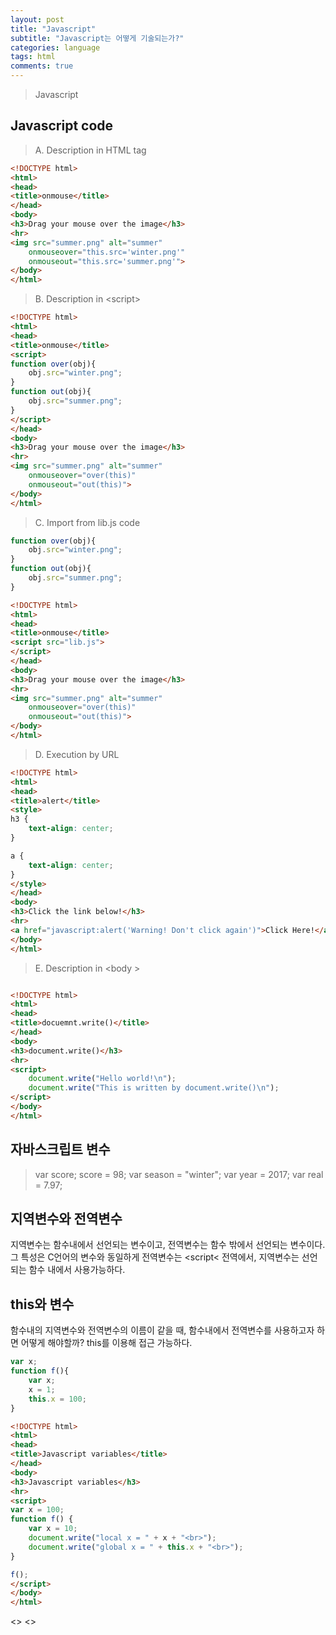 ```yaml
---
layout: post
title: "Javascript"
subtitle: "Javascript는 어떻게 기술되는가?"
categories: language
tags: html
comments: true
---
```


>Javascript

## Javascript code

>A. Description in HTML tag

```html
<!DOCTYPE html>
<html>
<head>
<title>onmouse</title>
</head>
<body>
<h3>Drag your mouse over the image</h3>
<hr>
<img src="summer.png" alt="summer"
	onmouseover="this.src='winter.png'"
	onmouseout="this.src='summer.png'">
</body>
</html>
```

>B. Description in &#60;script&#62;

```html
<!DOCTYPE html>
<html>
<head>
<title>onmouse</title>
<script>
function over(obj){
	obj.src="winter.png";
}
function out(obj){
	obj.src="summer.png";
}
</script>
</head>
<body>
<h3>Drag your mouse over the image</h3>
<hr>
<img src="summer.png" alt="summer"
	onmouseover="over(this)"
	onmouseout="out(this)">
</body>
</html>
```

>C. Import from lib.js code

```js
function over(obj){
	obj.src="winter.png";
}
function out(obj){
	obj.src="summer.png";
}
```

```html
<!DOCTYPE html>
<html>
<head>
<title>onmouse</title>
<script src="lib.js">
</script>
</head>
<body>
<h3>Drag your mouse over the image</h3>
<hr>
<img src="summer.png" alt="summer"
	onmouseover="over(this)"
	onmouseout="out(this)">
</body>
</html>
```

>D. Execution by URL

```html
<!DOCTYPE html>
<html>
<head>
<title>alert</title>
<style>
h3 {
	text-align: center;
}

a {
	text-align: center;
}
</style>
</head>
<body>
<h3>Click the link below!</h3>
<hr>
<a href="javascript:alert('Warning! Don't click again')">Click Here!</a> 
</body>
</html>
```

>E. Description in &#60;body &#62;

```html

<!DOCTYPE html>
<html>
<head>
<title>docuemnt.write()</title>
</head>
<body>
<h3>document.write()</h3>
<hr>
<script>
	document.write("Hello world!\n");
	document.write("This is written by document.write()\n");
</script>
</body>
</html>
```

## 자바스크립트 변수

>var score; score = 98;
>var season = "winter";
>var year = 2017;
>var real = 7.97;

## 지역변수와 전역변수

지역변수는 함수내에서 선언되는 변수이고, 전역변수는 함수 밖에서 선언되는 변수이다.
그 특성은 C언어의 변수와 동일하게 전역변수는 &#60;script&#60; 전역에서, 지역변수는 선언되는 함수 내에서 사용가능하다.

## this와 변수

함수내의 지역변수와 전역변수의 이름이 같을 때, 함수내에서 전역변수를 사용하고자 하면 어떻게 해야할까? this를 이용해 접근 가능하다.

```js
var x;
function f(){
	var x;
	x = 1;
	this.x = 100;
}
```

```html
<!DOCTYPE html>
<html>
<head>
<title>Javascript variables</title>
</head>
<body>
<h3>Javascript variables</h3>
<hr>
<script>
var x = 100;
function f() {
	var x = 10;
	document.write("local x = " + x + "<br>");
	document.write("global x = " + this.x + "<br>");
}

f();
</script>
</body>
</html>
```

&#60;&#62;
&#60;&#62;



















